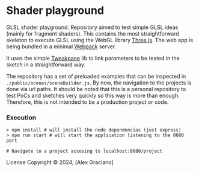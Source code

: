 # Shader playground

GLSL shader playground. Repository aimed to test simple GLSL ideas (mainly for fragment shaders). This contains the most straightforward skeleton to execute GLSL using the WebGL library [Three.js](https://threejs.org/). The web app is being bundled in a minimal [Webpack](https://webpack.js.org/) server.

It uses the simple [Tweakpane](https://tweakpane.github.io/docs/) lib to link parameters to be tested in the sketch in a straightforward way.

The repository has a set of preloaded examples that can be inspected in `./public/scenes/sceneBuilder.js`. By now, the navigation to the projects is done via url paths. It should be noted that this is a personal repository to test PoCs and sketches very quickly so this way is more than enough. Therefore, this is not intended to be a production project or code.



### Execution
```
> npm install # will install the node dependencias (just express)
> npm run start # will start the application listening to the 8080 port

# Navigate to a project accesing to localhost:8080/project
```

License
Copyright © 2024, [Alex Graciano]